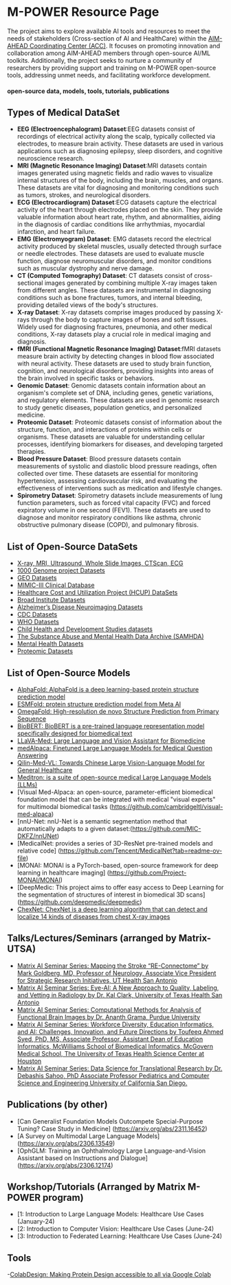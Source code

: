 # M-POWER Resource Page

The project aims to explore available AI tools and resources to meet the needs of stakeholders (Cross-section of AI and HealthCare) within the [AIM-AHEAD Coordinating Center (ACC)](https://www.aim-ahead.net/). It focuses on promoting innovation and collaboration among AIM-AHEAD members through open-source AI/ML toolkits. Additionally, the project seeks to nurture a community of researchers by providing support and training on M-POWER open-source tools, addressing unmet needs, and facilitating workforce development.

#### **open-source data, models, tools, tutorials, publications**

## Types of Medical DataSet
- **EEG (Electroencephalogram) Dataset**:EEG datasets consist of recordings of electrical activity along the scalp, typically collected via electrodes, to measure brain activity. These datasets are used in various applications such as diagnosing epilepsy, sleep disorders, and cognitive neuroscience research.
- **MRI (Magnetic Resonance Imaging) Dataset**:MRI datasets contain images generated using magnetic fields and radio waves to visualize internal structures of the body, including the brain, muscles, and organs. These datasets are vital for diagnosing and monitoring conditions such as tumors, strokes, and neurological disorders.
- **ECG (Electrocardiogram) Dataset**:ECG datasets capture the electrical activity of the heart through electrodes placed on the skin. They provide valuable information about heart rate, rhythm, and abnormalities, aiding in the diagnosis of cardiac conditions like arrhythmias, myocardial infarction, and heart failure.
- **EMG (Electromyogram) Dataset**: EMG datasets record the electrical activity produced by skeletal muscles, usually detected through surface or needle electrodes. These datasets are used to evaluate muscle function, diagnose neuromuscular disorders, and monitor conditions such as muscular dystrophy and nerve damage.
- **CT (Computed Tomography) Dataset**: CT datasets consist of cross-sectional images generated by combining multiple X-ray images taken from different angles. These datasets are instrumental in diagnosing conditions such as bone fractures, tumors, and internal bleeding, providing detailed views of the body's structures.
- **X-ray Dataset**: X-ray datasets comprise images produced by passing X-rays through the body to capture images of bones and soft tissues. Widely used for diagnosing fractures, pneumonia, and other medical conditions, X-ray datasets play a crucial role in medical imaging and diagnosis.
- **fMRI (Functional Magnetic Resonance Imaging) Dataset**:fMRI datasets measure brain activity by detecting changes in blood flow associated with neural activity. These datasets are used to study brain function, cognition, and neurological disorders, providing insights into areas of the brain involved in specific tasks or behaviors.
- 	**Genomic Dataset**: Genomic datasets contain information about an organism's complete set of DNA, including genes, genetic variations, and regulatory elements. These datasets are used in genomic research to study genetic diseases, population genetics, and personalized medicine.
- **Proteomic Dataset**: Proteomic datasets consist of information about the structure, function, and interactions of proteins within cells or organisms. These datasets are valuable for understanding cellular processes, identifying biomarkers for diseases, and developing targeted therapies.
- **Blood Pressure Dataset**: Blood pressure datasets contain measurements of systolic and diastolic blood pressure readings, often collected over time. These datasets are essential for monitoring hypertension, assessing cardiovascular risk, and evaluating the effectiveness of interventions such as medication and lifestyle changes.
- **Spirometry Dataset**: Spirometry datasets include measurements of lung function parameters, such as forced vital capacity (FVC) and forced expiratory volume in one second (FEV1). These datasets are used to diagnose and monitor respiratory conditions like asthma, chronic obstructive pulmonary disease (COPD), and pulmonary fibrosis.					       		
 	 			        		
 

## List of Open-Source DataSets
- [X-ray, MRI, Ultrasound, Whole Slide Images, CTScan, ECG](https://www.centaurlabs.com/open-source-datasets-for-medical-ai)
- [1000 Genome project Datasets](https://www.internationalgenome.org/)
- [GEO Datasets](https://www.ncbi.nlm.nih.gov/gds)
- [MIMIC-III Clinical Database](https://physionet.org/content/mimiciii/1.4/)
- [Healthcare Cost and Utilization Project (HCUP) DataSets](https://www.ahrq.gov/data/hcup/index.html)
- [Broad Institute Datasets](https://www.broadinstitute.org/datasets)
- [Alzheimer’s Disease Neuroimaging Datasets](https://adni.loni.usc.edu/)
- [CDC Datasets](https://wonder.cdc.gov/Welcome.html)
- [WHO Datasets](https://apps.who.int/gho/data/node.resources)
- [Child Health and Development Studies datasets](https://www.chdstudies.org/research/information_for_researchers.php) 
- [The Substance Abuse and Mental Health Data Archive (SAMHDA)](https://www.samhsa.gov/data/data-we-collect) 
- [Mental Health Datasets](https://www.kaggle.com/datasets?tags=4171-Mental+Health)
- [Proteomic Datasets](https://proteomecentral.proteomexchange.org/)  
      



## List of Open-Source Models
- [AlphaFold: AlphaFold is a deep learning-based protein structure prediction model](https://github.com/google-deepmind/alphafold)
- [ESMFold: protein structure prediction model from Meta AI](https://github.com/facebookresearch/esm?tab=readme-ov-file#esmfold)
- [OmegaFold: High-resolution de novo Structure Prediction from Primary Sequence](https://github.com/HeliXonProtein/OmegaFold)
- [BioBERT: BioBERT is a pre-trained language representation model specifically designed for biomedical text](https://github.com/dmis-lab/biobert)
- [LLaVA-Med: Large Language and Vision Assistant for Biomedicine](https://github.com/microsoft/LLaVA-Med)
- [medAlpaca: Finetuned Large Language Models for Medical Question Answering](https://github.com/kbressem/medAlpaca)
- [Qilin-Med-VL: Towards Chinese Large Vision-Language Model for General Healthcare](https://github.com/williamliujl/Qilin-Med-VL)
- [Meditron: is a suite of open-source medical Large Language Models (LLMs)](https://github.com/epfLLM/meditron)
- [Visual Med-Alpaca: an open-source, parameter-efficient biomedical foundation model that can be integrated with medical "visual experts" for multimodal biomedical tasks (https://github.com/cambridgeltl/visual-med-alpaca)
- [nnU-Net: nnU-Net is a semantic segmentation method that automatically adapts to a given dataset:(https://github.com/MIC-DKFZ/nnUNet)
- [MedicalNet: provides a series of 3D-ResNet pre-trained models and relative code] (https://github.com/Tencent/MedicalNet?tab=readme-ov-file)
- [MONAI: MONAI is a PyTorch-based, open-source framework for deep learning in healthcare imaging] (https://github.com/Project-MONAI/MONAI)
- [DeepMedic: This project aims to offer easy access to Deep Learning for the segmentation of structures of interest in biomedical 3D scans] (https://github.com/deepmedic/deepmedic)
- [ChexNet: ChexNet is a deep learning algorithm that can detect and localize 14 kinds of diseases from chest X-ray images](https://github.com/brucechou1983/CheXNet-Keras)





## Talks/Lectures/Seminars (arranged by Matrix-UTSA)
- [Matrix AI Seminar Series: Mapping the Stroke “RE-Connectome” by Mark Goldberg, MD, Professor of Neurology, Associate Vice President for Strategic Research Initiatives, UT Health San Antonio](https://www.youtube.com/watch?v=HscGcQlZyNg)
- [Matrix AI Seminar Series: Eye-AI: A New Approach to Quality, Labeling, and Vetting in Radiology by Dr. Kal Clark, University of Texas Health San Antonio](https://www.youtube.com/watch?v=wFkusJPdJzs)
- [Matrix AI Seminar Series: Computational Methods for Analysis of Functional Brain Images by Dr. Ananth Grama, Purdue University](https://www.youtube.com/watch?v=2g52fiIIyQ4)
- [Matrix AI Seminar Series: Workforce Diversity, Education Informatics, and AI: Challenges, Innovation, and Future Directions by Toufeeq Ahmed Syed, PhD, MS, Associate Professor, Assistant Dean of Education Informatics, McWilliams School of Biomedical Informatics, McGovern Medical School, The University of Texas Health Science Center at Houston](https://www.youtube.com/watch?v=ioMCLOTM49M)
- [Matrix AI Seminar Series: Data Science for Translational Research by Dr. Debashis Sahoo, PhD Associate Professor Pediatrics and Computer Science and Engineering University of California San Diego.](https://www.youtube.com/watch?v=fm_GMq7X4n4)


## Publications (by other)
- [Can Generalist Foundation Models Outcompete Special-Purpose Tuning? Case Study in Medicine] (https://arxiv.org/abs/2311.16452)
- [A Survey on Multimodal Large Language Models] (https://arxiv.org/abs/2306.13549)
- [OphGLM: Training an Ophthalmology Large Language-and-Vision Assistant based on Instructions and Dialogue] (https://arxiv.org/abs/2306.12174)
## Workshop/Tutorials (Arranged by Matrix M-POWER program)
 - [1: Introduction to Large Language Models: Healthcare Use Cases (January-24)
 - [2: Introduction to Computer Vision: Healthcare Use Cases (June-24)
 - [3: Introduction to Federated Learning: Healthcare Use Cases (June-24)

## Tools
-[ColabDesign: Making Protein Design accessible to all via Google Colab](https://github.com/sokrypton/ColabDesign?tab=readme-ov-file)
